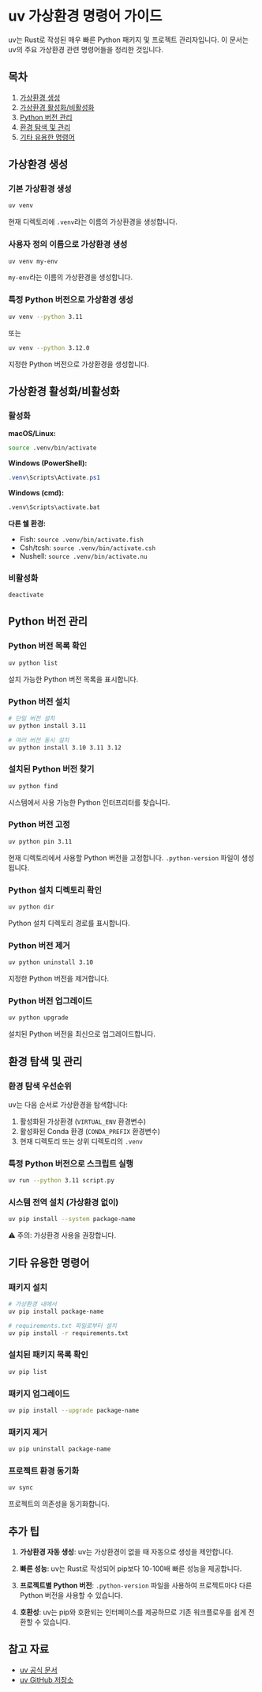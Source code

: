 # uv 가상환경 명령어 가이드

uv는 Rust로 작성된 매우 빠른 Python 패키지 및 프로젝트 관리자입니다. 이 문서는 uv의 주요 가상환경 관련 명령어들을 정리한 것입니다.

## 목차
1. [가상환경 생성](#가상환경-생성)
2. [가상환경 활성화/비활성화](#가상환경-활성화비활성화)
3. [Python 버전 관리](#python-버전-관리)
4. [환경 탐색 및 관리](#환경-탐색-및-관리)
5. [기타 유용한 명령어](#기타-유용한-명령어)

## 가상환경 생성

### 기본 가상환경 생성
```bash
uv venv
```
현재 디렉토리에 `.venv`라는 이름의 가상환경을 생성합니다.

### 사용자 정의 이름으로 가상환경 생성
```bash
uv venv my-env
```
`my-env`라는 이름의 가상환경을 생성합니다.

### 특정 Python 버전으로 가상환경 생성
```bash
uv venv --python 3.11
```
또는
```bash
uv venv --python 3.12.0
```
지정한 Python 버전으로 가상환경을 생성합니다.

## 가상환경 활성화/비활성화

### 활성화

**macOS/Linux:**
```bash
source .venv/bin/activate
```

**Windows (PowerShell):**
```powershell
.venv\Scripts\Activate.ps1
```

**Windows (cmd):**
```cmd
.venv\Scripts\activate.bat
```

**다른 쉘 환경:**
- Fish: `source .venv/bin/activate.fish`
- Csh/tcsh: `source .venv/bin/activate.csh`
- Nushell: `source .venv/bin/activate.nu`

### 비활성화
```bash
deactivate
```

## Python 버전 관리

### Python 버전 목록 확인
```bash
uv python list
```
설치 가능한 Python 버전 목록을 표시합니다.

### Python 버전 설치
```bash
# 단일 버전 설치
uv python install 3.11

# 여러 버전 동시 설치
uv python install 3.10 3.11 3.12
```

### 설치된 Python 버전 찾기
```bash
uv python find
```
시스템에서 사용 가능한 Python 인터프리터를 찾습니다.

### Python 버전 고정
```bash
uv python pin 3.11
```
현재 디렉토리에서 사용할 Python 버전을 고정합니다. `.python-version` 파일이 생성됩니다.

### Python 설치 디렉토리 확인
```bash
uv python dir
```
Python 설치 디렉토리 경로를 표시합니다.

### Python 버전 제거
```bash
uv python uninstall 3.10
```
지정한 Python 버전을 제거합니다.

### Python 버전 업그레이드
```bash
uv python upgrade
```
설치된 Python 버전을 최신으로 업그레이드합니다.

## 환경 탐색 및 관리

### 환경 탐색 우선순위
uv는 다음 순서로 가상환경을 탐색합니다:
1. 활성화된 가상환경 (`VIRTUAL_ENV` 환경변수)
2. 활성화된 Conda 환경 (`CONDA_PREFIX` 환경변수)
3. 현재 디렉토리 또는 상위 디렉토리의 `.venv`

### 특정 Python 버전으로 스크립트 실행
```bash
uv run --python 3.11 script.py
```

### 시스템 전역 설치 (가상환경 없이)
```bash
uv pip install --system package-name
```
⚠️ 주의: 가상환경 사용을 권장합니다.

## 기타 유용한 명령어

### 패키지 설치
```bash
# 가상환경 내에서
uv pip install package-name

# requirements.txt 파일로부터 설치
uv pip install -r requirements.txt
```

### 설치된 패키지 목록 확인
```bash
uv pip list
```

### 패키지 업그레이드
```bash
uv pip install --upgrade package-name
```

### 패키지 제거
```bash
uv pip uninstall package-name
```

### 프로젝트 환경 동기화
```bash
uv sync
```
프로젝트의 의존성을 동기화합니다.

## 추가 팁

1. **가상환경 자동 생성**: uv는 가상환경이 없을 때 자동으로 생성을 제안합니다.

2. **빠른 성능**: uv는 Rust로 작성되어 pip보다 10-100배 빠른 성능을 제공합니다.

3. **프로젝트별 Python 버전**: `.python-version` 파일을 사용하여 프로젝트마다 다른 Python 버전을 사용할 수 있습니다.

4. **호환성**: uv는 pip와 호환되는 인터페이스를 제공하므로 기존 워크플로우를 쉽게 전환할 수 있습니다.

## 참고 자료
- [uv 공식 문서](https://docs.astral.sh/uv/)
- [uv GitHub 저장소](https://github.com/astral-sh/uv)